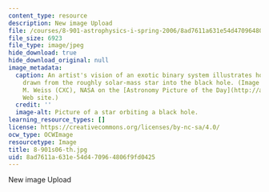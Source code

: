 ```yaml
---
content_type: resource
description: New image Upload
file: /courses/8-901-astrophysics-i-spring-2006/8ad7611a631e54d470964806f9fd0425_8-901s06-th.jpg
file_size: 6923
file_type: image/jpeg
hide_download: true
hide_download_original: null
image_metadata:
  caption: An artist's vision of an exotic binary system illustrates how matter is
    drawn from the roughly solar-mass star into the black hole. (Image courtesy of
    M. Weiss (CXC), NASA on the [Astronomy Picture of the Day](http://antwrp.gsfc.nasa.gov/apod/ap060701.html)
    Web site.)
  credit: ''
  image-alt: Picture of a star orbiting a black hole.
learning_resource_types: []
license: https://creativecommons.org/licenses/by-nc-sa/4.0/
ocw_type: OCWImage
resourcetype: Image
title: 8-901s06-th.jpg
uid: 8ad7611a-631e-54d4-7096-4806f9fd0425
---
```

New image Upload